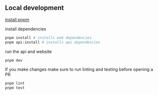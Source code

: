 ## Local development

[install pnpm](https://pnpm.io/installation)

install dependencies

```sh
pnpm install # installs web dependencies
pnpm api:install # installs api dependencies
```

run the api and website

```sh
pnpm dev
```

If you make changes make sure to run linting and testing before opening a PR

```sh
pnpm lint
pnpm test
```